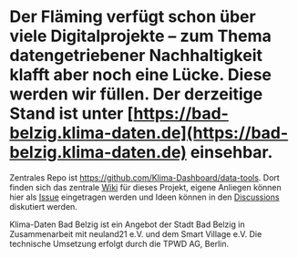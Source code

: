 # Der Fläming verfügt schon über viele Digitalprojekte – zum Thema datengetriebener Nachhaltigkeit klafft aber noch eine Lücke. Diese werden wir füllen. Der derzeitige Stand ist unter [https://bad-belzig.klima-daten.de](https://bad-belzig.klima-daten.de) einsehbar.

Zentrales Repo ist https://github.com/Klima-Dashboard/data-tools. Dort finden sich das zentrale [Wiki](https://github.com/Klima-Dashboard/data-tools/wiki) für dieses Projekt, eigene Anliegen können hier als [Issue](https://github.com/Klima-Dashboard/data-tools/issues) eingetragen werden und Ideen können in den [Discussions](https://github.com/Klima-Dashboard/data-tools/discussions) diskutiert werden. 




Klima-Daten Bad Belzig ist ein Angebot der Stadt Bad Belzig in Zusammenarbeit mit neuland21 e.V. und dem Smart Village e.V. 
Die technische Umsetzung erfolgt durch die TPWD AG, Berlin. 
